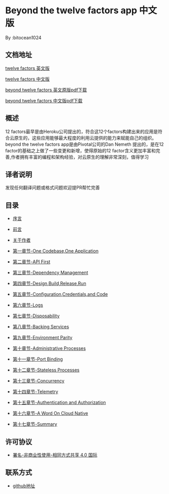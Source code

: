 # Beyond the twelve factors app 中文版

By :bitocean1024

## 文档地址

[twelve factors 英文版](https://12factor.net/)

[twelve factors 中文版](https://12factor.net/zh_cn/)

[beyond twelve factors 英文原版pdf下载](https://github.com/bitocean1024/beyond-the-twelve-factor-app/blob/master/beyond-the-twelve-factor-app.pdf)

[beyond twelve factors 中文版pdf下载](all.pdf)


## 概述

12 factors最早是由Heroku公司提出的，符合这12个factors构建出来的应用是符合云原生的，这些应用能够最大程度的利用云提供的能力来赋能自己的组织。beyond the twelve factors app是由Pivotal公司的Dan Nemeth 提出的，是在12 factor的基础之上做了一些变更和新增，使得原始的12 factor含义更加丰富和完善,作者拥有丰富的编程和架构经验，对云原生的理解非常深刻，值得学习

## 译者说明

发现任何翻译问题或格式问题欢迎提PR帮忙完善

## 目录

* [序言](content/序言.md)

* [前言](content/前言.md)

* [关于作者](content/author.md)

* [第一章节-One Codebase,One Application](content/第一章节.md)

* [第二章节-API First](content/第二章节.md)

* [第三章节-Dependency Management](content/第三章节.md)

* [第四章节-Design,Build,Release,Run](content/第四章节.md)

* [第五章节-Configuration,Credentials,and Code](content/第五章节.md)

* [第六章节-Logs](content/第六章节.md)

* [第七章节-Disposability](content/第七章节.md)

* [第八章节-Backing Services](content/第八章节.md)

* [第九章节-Environment Parity](content/第九章节.md)

* [第十章节-Administrative Processes](content/第十章节.md)

* [第十一章节-Port Binding](content/第十一章节.md)

* [第十二章节-Stateless Processes](content/第十二章节.md)

* [第十三章节-Concurrency](content/第十三章节.md)

* [第十四章节-Telemetry](content/第十四章节.md)

* [第十五章节-Authentication and Authorization](content/第十五章节.md)

* [第十六章节-A Word On Cloud Native](content/第十六章节.md)

* [第十七章节-Summary](content/第十七章节.md)



## 许可协议
* [署名-非商业性使用-相同方式共享 4.0 国际](https://creativecommons.org/licenses/by-nc-sa/4.0/legalcode)

## 联系方式

* [github地址](https://github.com/bitocean1024)
